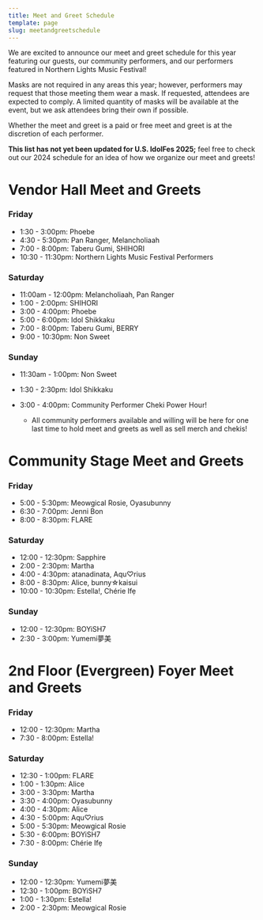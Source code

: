 ```yaml
---
title: Meet and Greet Schedule
template: page
slug: meetandgreetschedule
---
```

W﻿e are excited to announce our meet and greet schedule for this year featuring our guests, our community performers, and our performers featured in Northern Lights Music Festival!

Masks are not required in any areas this year; however, performers may request that those meeting them wear a mask. If requested, attendees are expected to comply. A limited quantity of masks will be available at the event, but we ask attendees bring their own if possible.

﻿﻿Whether the meet and greet is a paid or free meet and greet is at the discretion of each performer.



**This list has not yet been updated for U.S. IdolFes 2025;** feel free to check out our 2024 schedule for an idea of how we organize our meet and greets!

# V﻿endor Hall Meet and Greets

### F﻿riday

* 1:30 - 3:00pm: Phoebe
* 4:30 - 5:30pm: Pan Ranger, Melancholiaah
* 7:00 - 8:00pm: Taberu Gumi, SHIHORI
* 10:30 - 11:30pm: Northern Lights Music Festival Performers

### Saturday

* 11:00am - 12:00pm: Melancholiaah, Pan Ranger
* 1:00 - 2:00pm: SHIHORI
* 3:00 - 4:00pm: Phoebe
* 5:00 - 6:00pm: Idol Shikkaku
* 7:00 - 8:00pm: Taberu Gumi, BERRY
* 9:00 - 10:30pm: Non Sweet

### S﻿unday

* 1﻿1:30am - 1:00pm: Non Sweet
* 1:30 - 2:30pm: Idol Shikkaku
* 3﻿:00 - 4:00pm: Community Performer Cheki Power Hour!

  * All community performers available and willing will be here for one last time to hold meet and greets as well as sell merch and chekis!

# Community Stage Meet and Greets

### Friday

* 5:00 - 5:30pm: Meowgical Rosie, Oyasubunny
* 6:30 - 7:00pm: Jenni Bon
* 8:00 - 8:30pm: FLARE

### Saturday

* 12:00 - 12:30pm: Sapphire
* 2:00 - 2:30pm: Martha
* 4:00 - 4:30pm: atanadinata, Aqu♡rius
* 8:00 - 8:30pm: Alice, bunny☆kaisui
* 10:00 - 10:30pm: Estella!, Chérie Ifẹ

### Sunday

* 12:00 - 12:30pm: BOYiSH7
* 2:30 - 3:00pm: Yumemi夢美

# 2nd Floor (Evergreen) Foyer Meet and Greets

### Friday

* 12:00 - 12:30pm: Martha
* 7:30 - 8:00pm: Estella!

### Saturday

* 12:30 - 1:00pm: FLARE
* 1:00 - 1:30pm: Alice
* 3:00 - 3:30pm: Martha
* 3:30 - 4:00pm: Oyasubunny
* 4:00 - 4:30pm: Alice
* 4:30 - 5:00pm: Aqu♡rius
* 5:00 - 5:30pm: Meowgical Rosie
* 5:30 - 6:00pm: BOYiSH7
* 7:30 - 8:00pm: Chérie Ifẹ

### Sunday

* 12:00 - 12:30pm: Yumemi夢美
* 12:30 - 1:00pm: BOYiSH7
* 1:00 - 1:30pm: Estella!
* 2:00 - 2:30pm: Meowgical Rosie
